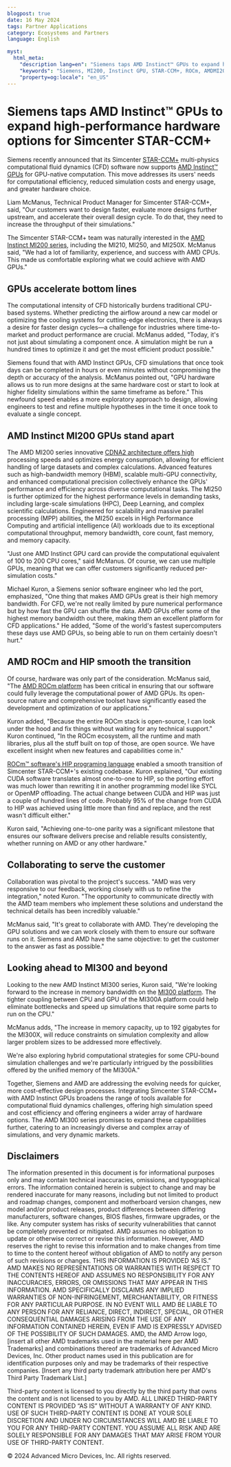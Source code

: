 ```yaml
---
blogpost: true
date: 16 May 2024
tags: Partner Applications
category: Ecosystems and Partners
language: English

myst:
  html_meta:
    "description lang=en": "Siemens taps AMD Instinct™ GPUs to expand high-performance hardware options for Simcenter STAR-CCM+"
    "keywords": "Siemens, MI200, Instinct GPU, STAR-CCM+, ROCm, AMDMI200, MI250, HPC, AI, High Performance Computing, Deep Learning, (Computational Fluid Dynamics) CFD"
    "property=og:locale": "en_US"
---
```


# Siemens taps AMD Instinct™ GPUs to expand high-performance hardware options for Simcenter STAR-CCM+

Siemens recently announced that its Simcenter [STAR-CCM+](https://plm.sw.siemens.com/en-US/simcenter/fluids-thermal-simulation/star-ccm/) multi-physics computational fluid dynamics (CFD) software now supports [AMD Instinct™ GPUs](https://www.amd.com/en/products/accelerators/instinct.html) for GPU-native computation. This move addresses its users' needs for computational efficiency, reduced simulation costs and energy usage, and greater hardware choice.

Liam McManus, Technical Product Manager for Simcenter STAR-CCM+, said, "Our customers want to design faster, evaluate more designs further upstream, and accelerate their overall design cycle. To do that, they need to increase the throughput of their simulations."

The Simcenter STAR-CCM+ team was naturally interested in the [AMD Instinct MI200 series](https://www.amd.com/en/products/accelerators/instinct/mi200.html), including the MI210, MI250, and MI250X. McManus said, "We had a lot of familiarity, experience, and success with AMD CPUs. This made us comfortable exploring what we could achieve with AMD GPUs."

## GPUs accelerate bottom lines

The computational intensity of CFD historically burdens traditional CPU-based systems. Whether predicting the airflow around a new car model or optimizing the cooling systems for cutting-edge electronics, there is always a desire for faster design cycles—a challenge for industries where time-to-market and product performance are crucial. McManus added, "Today, it's not just about simulating a component once. A simulation might be run a hundred times to optimize it and get the most efficient product possible."

Siemens found that with AMD Instinct GPUs, CFD simulations that once took days can be completed in hours or even minutes without compromising the depth or accuracy of the analysis. McManus pointed out, "GPU hardware allows us to run more designs at the same hardware cost or start to look at higher fidelity simulations within the same timeframe as before." This newfound speed enables a more exploratory approach to design, allowing engineers to test and refine multiple hypotheses in the time it once took to evaluate a single concept.

## AMD Instinct MI200 GPUs stand apart

The AMD MI200 series innovative [CDNA2 architecture offers high](https://www.amd.com/en/technologies/cdna.html) processing speeds and optimizes energy consumption, allowing for efficient handling of large datasets and complex calculations. Advanced features such as high-bandwidth memory (HBM), scalable multi-GPU connectivity, and enhanced computational precision collectively enhance the GPUs' performance and efficiency across diverse computational tasks. The MI250 is further optimized for the highest performance levels in demanding tasks, including large-scale simulations (HPC), Deep Learning, and complex scientific calculations. Engineered for scalability and massive parallel processing (MPP) abilities, the MI250 excels in High Performance Computing and artificial intelligence (AI) workloads due to its   exceptional computational throughput, memory bandwidth, core count, fast memory, and memory capacity.

"Just one AMD Instinct GPU card can provide the computational equivalent of 100 to 200 CPU cores," said McManus. Of course, we can use multiple GPUs, meaning that we can offer customers significantly reduced per-simulation costs."

Michael Kuron, a Siemens senior software engineer who led the port, emphasized, "One thing that makes AMD GPUs great is their high memory bandwidth. For CFD, we're not really limited by pure numerical performance but by how fast the GPU can shuffle the data. AMD GPUs offer some of the highest memory bandwidth out there, making them an excellent platform for CFD applications." He added, "Some of the world's fastest supercomputers these days use AMD GPUs, so being able to run on them certainly doesn't hurt."

## AMD ROCm and HIP smooth the transition

Of course, hardware was only part of the consideration. McManus said, "The [AMD ROCm platform](https://www.amd.com/en/products/software/rocm.html) has been critical in ensuring that our software could fully leverage the computational power of AMD GPUs. Its open-source nature and comprehensive toolset have significantly eased the development and optimization of our applications."

Kuron added, "Because the entire ROCm stack is open-source, I can look under the hood and fix things without waiting for any technical support." Kuron continued, "In the ROCm ecosystem, all the runtime and math libraries, plus all the stuff built on top of those, are open source. We have excellent insight when new features and capabilities come in."

[ROCm™ software's HIP programing language](https://rocm.docs.amd.com/projects/HIP/en/latest/) enabled a smooth transition of Simcenter STAR-CCM+'s existing codebase. Kuron explained, "Our existing CUDA software translates almost one-to-one to HIP, so the porting effort was much lower than rewriting it in another programming model like SYCL or OpenMP offloading. The actual change between CUDA and HIP was just a couple of hundred lines of code. Probably 95% of the change from CUDA to HIP was achieved using little more than find and replace, and the rest wasn't difficult either."

Kuron said, "Achieving one-to-one parity was a significant milestone that ensures our software delivers precise and reliable results consistently, whether running on AMD or any other hardware."

## Collaborating to serve the customer

Collaboration was pivotal to the project's success. "AMD was very responsive to our feedback, working closely with us to refine the integration," noted Kuron. "The opportunity to communicate directly with the AMD team members who implement these solutions and understand the technical details has been incredibly valuable."

McManus said, "It's great to collaborate with AMD. They're developing the GPU solutions and we can work closely with them to ensure our software runs on it. Siemens and AMD have the same objective: to get the customer to the answer as fast as possible."

## Looking ahead to MI300 and beyond

Looking to the  new AMD Instinct MI300 series, Kuron said, "We're looking forward to the increase in memory bandwidth on the [MI300 platform](https://www.amd.com/en/products/accelerators/instinct/mi300.html). The tighter coupling between CPU and GPU of the MI300A platform could help eliminate bottlenecks and speed up simulations that require some parts to run on the CPU."

McManus adds, "The increase in memory capacity, up to 192 gigabytes for the MI300X, will reduce constraints on simulation complexity and allow larger problem sizes to be addressed more effectively.

We're also exploring hybrid computational strategies for some CPU-bound simulation challenges and we're particularly intrigued by the possibilities offered by the unified memory of the MI300A."

Together, Siemens and AMD are addressing the evolving needs for quicker, more cost-effective design processes. Integrating Simcenter STAR-CCM+ with AMD Instinct GPUs broadens the range of tools available for computational fluid dynamics challenges, offering high simulation speed and cost efficiency and offering engineers a wider array of hardware options. The AMD MI300 series promises to expand these capabilities further, catering to an increasingly diverse and complex array of simulations, and very dynamic markets.

## Disclaimers

The information presented in this document is for informational purposes only and may contain technical
inaccuracies, omissions, and typographical errors. The information contained herein is subject to change
and may be rendered inaccurate for many reasons, including but not limited to product and roadmap
changes, component and motherboard version changes, new model and/or product releases, product
differences between differing manufacturers, software changes, BIOS flashes, firmware upgrades, or the
like. Any computer system has risks of security vulnerabilities that cannot be completely prevented or
mitigated. AMD assumes no obligation to update or otherwise correct or revise this information.
However, AMD reserves the right to revise this information and to make changes from time to time to
the content hereof without obligation of AMD to notify any person of such revisions or changes.
THIS INFORMATION IS PROVIDED ‘AS IS.” AMD MAKES NO REPRESENTATIONS OR WARRANTIES WITH
RESPECT TO THE CONTENTS HEREOF AND ASSUMES NO RESPONSIBILITY FOR ANY INACCURACIES,
ERRORS, OR OMISSIONS THAT MAY APPEAR IN THIS INFORMATION. AMD SPECIFICALLY DISCLAIMS ANY
IMPLIED WARRANTIES OF NON-INFRINGEMENT, MERCHANTABILITY, OR FITNESS FOR ANY PARTICULAR
PURPOSE. IN NO EVENT WILL AMD BE LIABLE TO ANY PERSON FOR ANY RELIANCE, DIRECT, INDIRECT,
SPECIAL, OR OTHER CONSEQUENTIAL DAMAGES ARISING FROM THE USE OF ANY INFORMATION
CONTAINED HEREIN, EVEN IF AMD IS EXPRESSLY ADVISED OF THE POSSIBILITY OF SUCH DAMAGES.
AMD, the AMD Arrow logo, [insert all other AMD trademarks used in the material here per AMD
Trademarks] and combinations thereof are trademarks of Advanced Micro Devices, Inc. Other product
names used in this publication are for identification purposes only and may be trademarks of their
respective companies. [Insert any third party trademark attribution here per AMD's Third Party
Trademark List.]

Third-party content is licensed to you directly by the third party that owns the content and is not licensed to you by AMD.
ALL LINKED THIRD-PARTY CONTENT IS PROVIDED “AS IS” WITHOUT A WARRANTY OF ANY KIND. USE OF SUCH THIRD-PARTY CONTENT IS
DONE AT YOUR SOLE DISCRETION AND UNDER NO CIRCUMSTANCES WILL AMD BE LIABLE TO YOU FOR
ANY THIRD-PARTY CONTENT. YOU ASSUME ALL RISK AND ARE SOLELY RESPONSIBLE FOR ANY
DAMAGES THAT MAY ARISE FROM YOUR USE OF THIRD-PARTY CONTENT.

© 2024 Advanced Micro Devices, Inc. All rights reserved.
